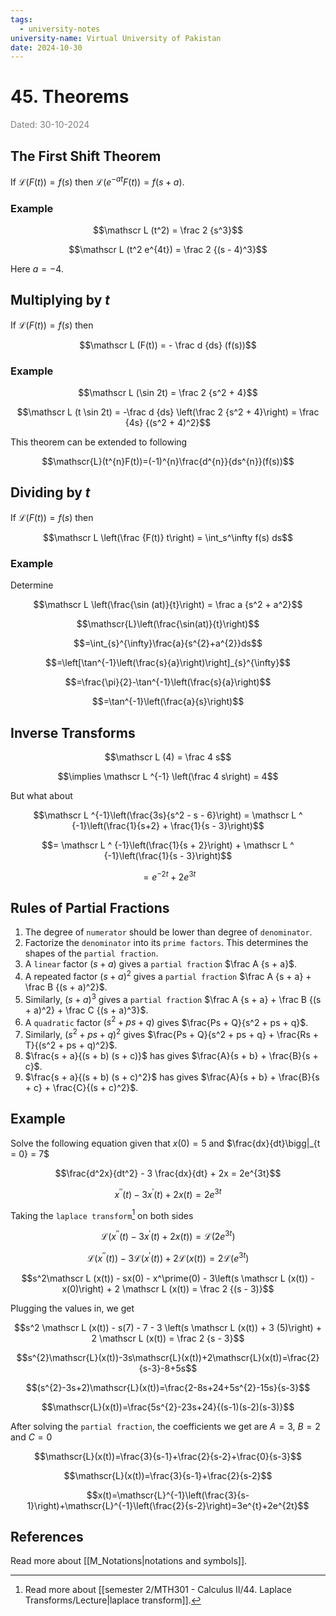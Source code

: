 ```yaml
---
tags:
  - university-notes
university-name: Virtual University of Pakistan
date: 2024-10-30
---
```


# 45. Theorems

<span style="color: gray;">Dated: 30-10-2024</span>

## The First Shift Theorem

If $\mathscr L (F(t)) = f(s)$ then $\mathscr L (e^{-at} F(t)) = f(s + a)$.

### Example

$$\mathscr L (t^2) = \frac 2 {s^3}$$

$$\mathscr L (t^2 e^{4t}) = \frac 2 {(s - 4)^3}$$

Here $a = -4$.

## Multiplying by $t$

If $\mathscr L (F(t)) = f(s)$ then  

$$\mathscr L (F(t)) = - \frac d {ds} (f(s))$$

### Example

$$\mathscr L (\sin 2t) = \frac 2 {s^2 + 4}$$

$$\mathscr L (t \sin 2t) = -\frac d {ds} \left(\frac 2 {s^2 + 4}\right) = \frac {4s} {(s^2 + 4)^2}$$

This theorem can be extended to following  

$$\mathscr{L}(t^{n}F(t))=(-1)^{n}\frac{d^{n}}{ds^{n}}(f(s))$$

## Dividing by $t$

If $\mathscr L (F(t)) = f(s)$ then  

$$\mathscr L \left(\frac {F(t)} t\right) = \int_s^\infty f(s) ds$$

### Example

Determine  

$$\mathscr L \left(\frac{\sin (at)}{t}\right) = \frac a {s^2 + a^2}$$

$$\mathscr{L}\left(\frac{\sin(at)}{t}\right)$$

$$=\int_{s}^{\infty}\frac{a}{s^{2}+a^{2}}ds$$

$$=\left[\tan^{-1}\left(\frac{s}{a}\right)\right]_{s}^{\infty}$$

$$=\frac{\pi}{2}-\tan^{-1}\left(\frac{s}{a}\right)$$

$$=\tan^{-1}\left(\frac{a}{s}\right)$$

## Inverse Transforms

$$\mathscr L (4) = \frac 4 s$$

$$\implies \mathscr L ^{-1} \left(\frac 4 s\right) = 4$$

But what about  

$$\mathscr L ^{-1}\left(\frac{3s}{s^2 - s - 6}\right) = \mathscr L ^ {-1}\left(\frac{1}{s+2} + \frac{1}{s - 3}\right)$$

$$= \mathscr L ^ {-1}\left(\frac{1}{s + 2}\right) + \mathscr L ^ {-1}\left(\frac{1}{s - 3}\right)$$

$$= e^{-2t} + 2 e^{3t}$$

## Rules of Partial Fractions

1. The degree of `numerator` should be lower than degree of `denominator`.
2. Factorize the `denominator` into its `prime factors`. This determines the shapes of the `partial fraction`.
3. A `linear` factor $(s + a)$ gives a `partial fraction` $\frac A {s + a}$.
4. A repeated factor $(s + a)^2$ gives a `partial fraction` $\frac A {s + a} + \frac B {(s + a)^2}$.
5. Similarly, $(s + a)^3$ gives a `partial fraction` $\frac A {s + a} + \frac B {(s + a)^2} + \frac C {(s + a)^3}$.
6. A `quadratic` factor $(s^2 + ps + q)$ gives $\frac{Ps + Q}{s^2 + ps + q}$.
7. Similarly, $(s^2 + ps + q)^2$ gives $\frac{Ps + Q}{s^2 + ps + q} + \frac{Rs + T}{(s^2 + ps + q)^2}$.
8. $\frac{s + a}{(s + b) (s + c)}$ has gives $\frac{A}{s + b} + \frac{B}{s + c}$.
9. $\frac{s + a}{(s + b) (s + c)^2}$ has gives $\frac{A}{s + b} + \frac{B}{s + c} + \frac{C}{(s + c)^2}$.

## Example

Solve the following equation given that $x(0) = 5$ and $\frac{dx}{dt}\bigg|_{t = 0} = 7$  

$$\frac{d^2x}{dt^2} - 3 \frac{dx}{dt} + 2x = 2e^{3t}$$

$$x^{\prime \prime}(t) - 3x^\prime(t) + 2x(t) = 2e^{3t}$$

Taking the `laplace transform`[^1] on both sides

$$\mathscr L (x^{\prime \prime}(t) - 3x^\prime(t) + 2x(t)) = \mathscr L (2e^{3t})$$

$$\mathscr {L}(x^{\prime\prime}(t))-3\mathscr{L}(x^{\prime}(t))+2\mathscr{L}(x(t))=2\mathscr{L}(e^{3t})$$

$$s^2\mathscr L (x(t)) - sx(0) - x^\prime(0) - 3\left(s \mathscr L (x(t)) - x(0)\right) + 2 \mathscr L (x(t)) = \frac 2 {(s - 3)}$$

Plugging the values in, we get  

$$s^2 \mathscr L (x(t)) - s(7) - 7 - 3 \left(s \mathscr L (x(t)) + 3 (5)\right) + 2 \mathscr L (x(t)) = \frac 2 {s - 3}$$

$$s^{2}\mathscr{L}(x(t))-3s\mathscr{L}(x(t))+2\mathscr{L}(x(t))=\frac{2}{s-3}-8+5s$$

$$(s^{2}-3s+2)\mathscr{L}(x(t))=\frac{2-8s+24+5s^{2}-15s}{s-3}$$

$$\mathscr{L}(x(t))=\frac{5s^{2}-23s+24}{(s-1)(s-2)(s-3)}$$

After solving the `partial fraction`, the coefficients we get are $A = 3$, $B = 2$ and $C = 0$  

$$\mathscr{L}(x(t))=\frac{3}{s-1}+\frac{2}{s-2}+\frac{0}{s-3}$$

$$\mathscr{L}(x(t))=\frac{3}{s-1}+\frac{2}{s-2}$$

$$x(t)=\mathscr{L}^{-1}\left(\frac{3}{s-1}\right)+\mathscr{L}^{-1}\left(\frac{2}{s-2}\right)=3e^{t}+2e^{2t}$$

## References

Read more about [[M_Notations|notations and symbols]].

[^1]: Read more about [[semester 2/MTH301 - Calculus II/44. Laplace Transforms/Lecture|laplace transform]].